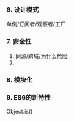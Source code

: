 ### 6. 设计模式
单例/订阅者/观察者/工厂

### 7. 安全性
1. 同源/跨域/为什么危险
2. 

### 8. 模块化

### 9. ES6的新特性

Object.is()




















